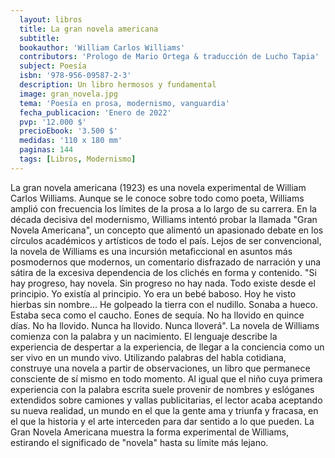 ```yaml
---
  layout: libros
  title: La gran novela americana
  subtitle: 
  bookauthor: 'William Carlos Williams'
  contributors: 'Prologo de Mario Ortega & traducción de Lucho Tapia'
  subject: Poesía
  isbn: '978-956-09587-2-3'
  description: Un libro hermosos y fundamental
  image: gran_novela.jpg
  tema: 'Poesía en prosa, modernismo, vanguardia'
  fecha_publicacion: 'Enero de 2022'
  pvp: '12.000 $'
  precioEbook: '3.500 $'
  medidas: '110 x 180 mm'
  paginas: 144
  tags: [Libros, Modernismo]
---
```

La gran novela americana (1923) es una novela experimental de William Carlos Williams. Aunque se le conoce sobre todo como poeta, Williams amplió con frecuencia los límites de la prosa a lo largo de su carrera. En la década decisiva del modernismo, Williams intentó probar la llamada "Gran Novela Americana", un concepto que alimentó un apasionado debate en los círculos académicos y artísticos de todo el país. Lejos de ser convencional, la novela de Williams es una incursión metaficcional en asuntos más posmodernos que modernos, un comentario disfrazado de narración y una sátira de la excesiva dependencia de los clichés en forma y contenido. "Si hay progreso, hay novela. Sin progreso no hay nada. Todo existe desde el principio. Yo existía al principio. Yo era un bebé baboso. Hoy he visto hierbas sin nombre... He golpeado la tierra con el nudillo. Sonaba a hueco. Estaba seca como el caucho. Eones de sequía. No ha llovido en quince días. No ha llovido. Nunca ha llovido. Nunca lloverá". La novela de Williams comienza con la palabra y un nacimiento. El lenguaje describe la experiencia de despertar a la experiencia, de llegar a la conciencia como un ser vivo en un mundo vivo. Utilizando palabras del habla cotidiana, construye una novela a partir de observaciones, un libro que permanece consciente de sí mismo en todo momento. Al igual que el niño cuya primera experiencia con la palabra escrita suele provenir de nombres y eslóganes extendidos sobre camiones y vallas publicitarias, el lector acaba aceptando su nueva realidad, un mundo en el que la gente ama y triunfa y fracasa, en el que la historia y el arte interceden para dar sentido a lo que pueden. La Gran Novela Americana muestra la forma experimental de Williams, estirando el significado de "novela" hasta su límite más lejano. 


